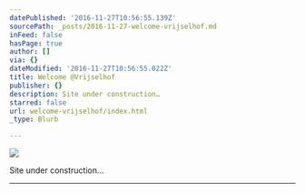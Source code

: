 ```yaml
---
datePublished: '2016-11-27T10:56:55.139Z'
sourcePath: _posts/2016-11-27-welcome-vrijselhof.md
inFeed: false
hasPage: true
author: []
via: {}
dateModified: '2016-11-27T10:56:55.022Z'
title: Welcome @Vrijselhof
publisher: {}
description: Site under construction…
starred: false
url: welcome-vrijselhof/index.html
_type: Blurb

---
```

![](https://the-grid-user-content.s3-us-west-2.amazonaws.com/37bc8922-ea87-437e-bd14-fb3716339502.jpg)

Site under construction...

---